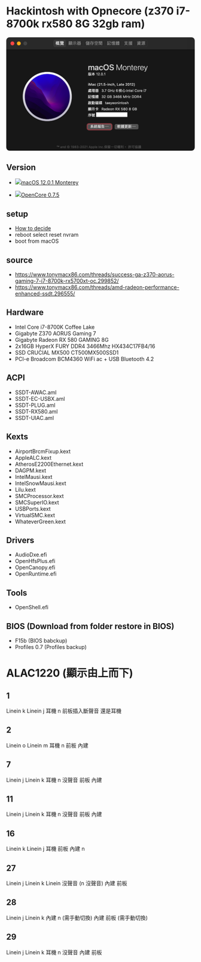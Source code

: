 # Hackintosh with Opnecore (z370 i7-8700k rx580 8G 32gb ram)

<p align="center">
  <img src="./system.png" alt="System specs">
</p>

## Version

- <a href="https://github.com/taeyeonssupdate/OpenCore-Z370-Gaming-7-i8-8700k-rx580-8G/tree/297a050c4453fc3ae947daa7021a6f98a66618d9"><img src="https://static.techspot.com/images2/downloads/topdownload/2021/10/2021-10-27-ts3_thumbs-36e.png" height="32px"/></a>[macOS 12.0.1 Monterey](https://github.com/taeyeonssupdate/OpenCore-Z370-Gaming-7-i8-8700k-rx580-8G/tree/297a050c4453fc3ae947daa7021a6f98a66618d9)

- <a href="https://github.com/taeyeonssupdate/OpenCore-Z370-Gaming-7-i8-8700k-rx580-8G/tree/297a050c4453fc3ae947daa7021a6f98a66618d9"><img src="https://raw.githubusercontent.com/acidanthera/OpenCorePkg/master/Docs/Logos/LogoApprox.svg" height="34px"/></a>[OpenCore 0.7.5](https://github.com/taeyeonssupdate/OpenCore-Z370-Gaming-7-i8-8700k-rx580-8G/tree/297a050c4453fc3ae947daa7021a6f98a66618d9)

## setup

- [How to decide](https://dortania.github.io/OpenCore-Install-Guide/extras/smbios-support.html#how-to-decide)
- reboot select reset nvram
- boot from macOS

## source

- https://www.tonymacx86.com/threads/success-ga-z370-aorus-gaming-7-i7-8700k-rx5700xt-oc.299852/
- https://www.tonymacx86.com/threads/amd-radeon-performance-enhanced-ssdt.296555/

## Hardware

- Intel Core i7-8700K Coffee Lake
- Gigabyte Z370 AORUS Gaming 7
- Gigabyte Radeon RX 580 GAMING 8G
- 2x16GB HyperX FURY DDR4 3466Mhz HX434C17FB4/16
- SSD CRUCIAL MX500 CT500MX500SSD1
- PCI-e Broadcom BCM4360 WiFi ac + USB Bluetooth 4.2

## ACPI

- SSDT-AWAC.aml
- SSDT-EC-USBX.aml
- SSDT-PLUG.aml
- SSDT-RX580.aml
- SSDT-UIAC.aml

## Kexts

- AirportBrcmFixup.kext
- AppleALC.kext
- AtherosE2200Ethernet.kext
- DAGPM.kext
- IntelMausi.kext
- IntelSnowMausi.kext
- Lilu.kext
- SMCProcessor.kext
- SMCSuperIO.kext
- USBPorts.kext
- VirtualSMC.kext
- WhateverGreen.kext

## Drivers

- AudioDxe.efi
- OpenHfsPlus.efi
- OpenCanopy.efi
- OpenRuntime.efi

## Tools

- OpenShell.efi

## BIOS (Download from folder restore in BIOS)

- F15b (BIOS babckup)
- Profiles 0.7 (Profiles backup)

# ALAC1220 (顯示由上而下)

## 1

Linein k
Linein j
耳機 n 前板插入斷聲音 還是耳機

## 2

Linein o
Linein m
耳機 n
前板 內建

## 7

Linein j
Linein k
耳機 n 沒聲音
前板 內建

## 11

Linein j
Linein k
耳機 n 沒聲音
前板 內建

## 16

Linein k
Linein j
耳機 前板
內建 n

## 27

Linein j
Linein k
Linein 沒聲音
(n 沒聲音)
內建 前板

## 28

Linein j
Linein k
內建 n (需手動切換)
內建 前板 (需手動切換)

## 29

Linein j
Linein k
耳機 n 沒聲音
內建 前板
